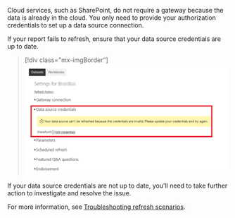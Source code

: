 Cloud services, such as SharePoint, do not require a gateway because the data is already in the cloud. You only need to provide your authorization credentials to set up a data source connection.

If your report fails to refresh, ensure that your data source credentials are up to date.

> [!div class="mx-imgBorder"]
> [![Check data source credentials](../media/8-check-data-source-credentials-ssm.png)](../media/8-check-data-source-credentials-ssm.png#lightbox)

If your data source credentials are not up to date, you'll need to take further action to investigate and resolve the issue.

For more information, see [Troubleshooting refresh scenarios](https://docs.microsoft.com/power-bi/connect-data/refresh-troubleshooting-refresh-scenarios/?azure-portal=true).
